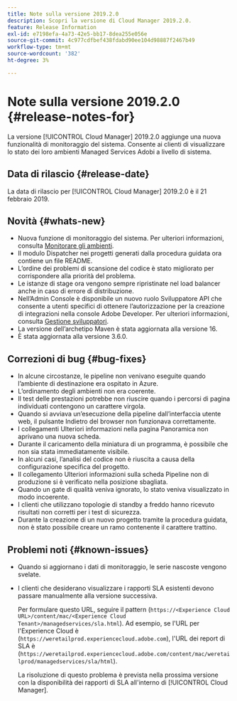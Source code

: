 ```yaml
---
title: Note sulla versione 2019.2.0
description: Scopri la versione di Cloud Manager 2019.2.0.
feature: Release Information
exl-id: e7198efa-4a73-42e5-bb17-8dea255e056e
source-git-commit: 4c977cdfbef438fdabd90ee104d98887f2467b49
workflow-type: tm+mt
source-wordcount: '382'
ht-degree: 3%

---
```


# Note sulla versione 2019.2.0 {#release-notes-for}

La versione [!UICONTROL Cloud Manager] 2019.2.0 aggiunge una nuova funzionalità di monitoraggio del sistema. Consente ai clienti di visualizzare lo stato dei loro ambienti Managed Services Adobi a livello di sistema.


## Data di rilascio {#release-date}

La data di rilascio per [!UICONTROL Cloud Manager] 2019.2.0 è il 21 febbraio 2019.

## Novità {#whats-new}

* Nuova funzione di monitoraggio del sistema. Per ulteriori informazioni, consulta [Monitorare gli ambienti](/help/using/monitoring-environments.md).
* Il modulo Dispatcher nei progetti generati dalla procedura guidata ora contiene un file README.
* L’ordine dei problemi di scansione del codice è stato migliorato per corrispondere alla priorità del problema.
* Le istanze di stage ora vengono sempre ripristinate nel load balancer anche in caso di errore di distribuzione.
* Nell’Admin Console è disponibile un nuovo ruolo Sviluppatore API che consente a utenti specifici di ottenere l’autorizzazione per la creazione di integrazioni nella console Adobe Developer. Per ulteriori informazioni, consulta [Gestione sviluppatori](https://helpx.adobe.com/it/enterprise/using/manage-developers.html).
* La versione dell’archetipo Maven è stata aggiornata alla versione 16.
* È stata aggiornata alla versione 3.6.0.

## Correzioni di bug {#bug-fixes}

* In alcune circostanze, le pipeline non venivano eseguite quando l’ambiente di destinazione era ospitato in Azure.
* L’ordinamento degli ambienti non era coerente.
* Il test delle prestazioni potrebbe non riuscire quando i percorsi di pagina individuati contengono un carattere virgola.
* Quando si avviava un’esecuzione della pipeline dall’interfaccia utente web, il pulsante Indietro del browser non funzionava correttamente.
* I collegamenti Ulteriori informazioni nella pagina Panoramica non aprivano una nuova scheda.
* Durante il caricamento della miniatura di un programma, è possibile che non sia stata immediatamente visibile.
* In alcuni casi, l’analisi del codice non è riuscita a causa della configurazione specifica del progetto.
* Il collegamento Ulteriori informazioni sulla scheda Pipeline non di produzione si è verificato nella posizione sbagliata.
* Quando un gate di qualità veniva ignorato, lo stato veniva visualizzato in modo incoerente.
* I clienti che utilizzano topologie di standby a freddo hanno ricevuto risultati non corretti per i test di sicurezza.
* Durante la creazione di un nuovo progetto tramite la procedura guidata, non è stato possibile creare un ramo contenente il carattere trattino.

## Problemi noti {#known-issues}

* Quando si aggiornano i dati di monitoraggio, le serie nascoste vengono svelate.
* I clienti che desiderano visualizzare i rapporti SLA esistenti devono passare manualmente alla versione successiva.

  Per formulare questo URL, seguire il pattern (`https://<Experience Cloud URL>/content/mac/<Experience Cloud Tenant>/managedservices/sla.html`). Ad esempio, se l&#39;URL per l&#39;Experience Cloud è (`https://weretailprod.experiencecloud.adobe.com`), l&#39;URL dei report di SLA è (`https://weretailprod.experiencecloud.adobe.com/content/mac/weretailprod/managedservices/sla/html`).

  La risoluzione di questo problema è prevista nella prossima versione con la disponibilità dei rapporti di SLA all&#39;interno di [!UICONTROL Cloud Manager].
